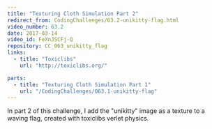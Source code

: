 ```yaml
---
title: "Texturing Cloth Simulation Part 2"
redirect_from: CodingChallenges/63.2-unikitty-flag.html
video_number: 63.2
date: 2017-03-14
video_id: FeXnJSCFj-Q
repository: CC_063_unikitty_flag
links:
  - title: "Toxiclibs"
    url: "http://toxiclibs.org/"

parts:
  - title: "Texturing Cloth Simulation Part 1"
    url: "/CodingChallenges/063.1-unikitty-flag"
---
```


In part 2 of this challenge, I add the "unikitty" image as a texture to a waving flag, created with toxiclibs verlet physics.
